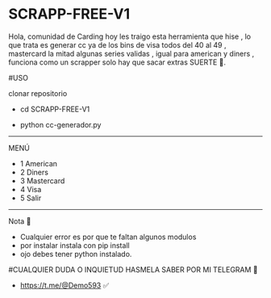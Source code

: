# SCRAPP-FREE-V1
Hola, comunidad de Carding hoy les traigo esta herramienta que hise , lo que trata es generar cc ya de los bins de visa todos del 40 al 49 , mastercard la mitad algunas series validas , igual para american y diners , funciona como un scrapper solo hay que sacar extras SUERTE 🤞.

#USO

clonar repositorio 

- cd SCRAPP-FREE-V1

- python cc-generador.py 

*****
MENÚ

- 1 American
- 2 Diners
- 3 Mastercard
- 4 Visa
- 5 Salir

*****

Nota 📝 

- Cualquier error es por que te faltan algunos modulos
- por instalar instala con pip install
- ojo debes tener python instalado.

#CUALQUIER DUDA O INQUIETUD 
HASMELA SABER POR MI TELEGRAM 🔔

- https://t.me/@Demo593 ✅️
